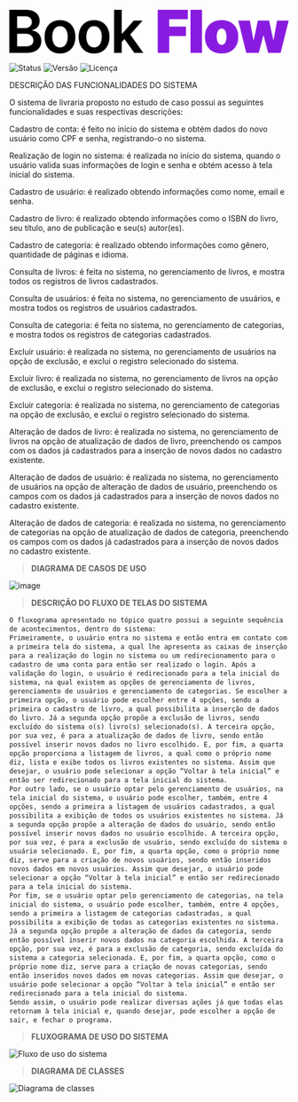 ![Texto Alternativo](/bookflow.png)

![Status](https://img.shields.io/badge/Status-Concluído-brightgreen.svg) ![Versão](https://img.shields.io/badge/Versão-1.0-brightgreen.svg) ![Licença](https://img.shields.io/badge/License-MIT-blue.svg)




DESCRIÇÃO DAS FUNCIONALIDADES DO SISTEMA

O sistema de livraria proposto no estudo de caso possui as seguintes funcionalidades e suas respectivas descrições:

Cadastro de conta: é feito no início do sistema e obtém dados do novo usuário como CPF e senha, registrando-o no sistema.

Realização de login no sistema: é realizada no início do sistema, quando o usuário valida suas informações de login e senha e obtém acesso à tela inicial do sistema.

Cadastro de usuário: é realizado obtendo informações como nome, email e senha.

Cadastro de livro: é realizado obtendo informações como o ISBN do livro, seu título, ano de publicação e seu(s) autor(es).

Cadastro de categoria: é realizado obtendo informações como gênero, quantidade de páginas e idioma.

Consulta de livros: é feita no sistema, no gerenciamento de livros, e mostra todos os registros de livros cadastrados.

Consulta de usuários: é feita no sistema, no gerenciamento de usuários, e mostra todos os registros de usuários cadastrados.

Consulta de categoria: é feita no sistema, no gerenciamento de categorias, e mostra todos os registros de categorias cadastrados.

Excluir usuário: é realizada no sistema, no gerenciamento de usuários na opção de exclusão, e exclui o registro selecionado do sistema.

Excluir livro: é realizada no sistema, no gerenciamento de livros na opção de exclusão, e exclui o registro selecionado do sistema.

Excluir categoria: é realizada no sistema, no gerenciamento de categorias na opção de exclusão, e exclui o registro selecionado do sistema.

Alteração de dados de livro: é realizada no sistema, no gerenciamento de livros na opção de atualização de dados de livro, preenchendo os campos com os dados já cadastrados para a inserção de novos dados no cadastro existente.

Alteração de dados de usuário: é realizada no sistema, no gerenciamento de usuários na opção de alteração de dados de usuário, preenchendo os campos com os dados já cadastrados para a inserção de novos dados no cadastro existente.

Alteração de dados de categoria: é realizada no sistema, no gerenciamento de categorias na opção de atualização de dados de categoria, preenchendo os campos com os dados já cadastrados para a inserção de novos dados no cadastro existente.


> **DIAGRAMA DE CASOS DE USO**

![image](https://github.com/andrieli31/BookFlow/assets/84353670/5720d395-d7d0-4ca1-b2eb-9d036eb45e95)


> **DESCRIÇÃO DO FLUXO DE TELAS DO SISTEMA**

    O fluxograma apresentado no tópico quatro possui a seguinte sequência de acontecimentos, dentro do sistema:
    Primeiramente, o usuário entra no sistema e então entra em contato com a primeira tela do sistema, a qual lhe apresenta as caixas de inserção para a realização do login no sistema ou um redirecionamento para o cadastro de uma conta para então ser realizado o login. Após a validação do login, o usuário é redirecionado para a tela inicial do sistema, na qual existem as opções de gerenciamento de livros, gerenciamento de usuários e gerenciamento de categorias. Se escolher a primeira opção, o usuário pode escolher entre 4 opções, sendo a primeira o cadastro de livro, a qual possibilita a inserção de dados do livro. Já a segunda opção propõe a exclusão de livros, sendo excluído do sistema o(s) livro(s) selecionado(s). A terceira opção, por sua vez, é para a atualização de dados de livro, sendo então possível inserir novos dados no livro escolhido. E, por fim, a quarta opção proporciona a listagem de livros, a qual como o próprio nome diz, lista e exibe todos os livros existentes no sistema. Assim que desejar, o usuário pode selecionar a opção “Voltar à tela inicial” e então ser redirecionado para a tela inicial do sistema.
    Por outro lado, se o usuário optar pelo gerenciamento de usuários, na tela inicial do sistema, o usuário pode escolher, também, entre 4 opções, sendo a primeira a listagem de usuários cadastrados, a qual possibilita a exibição de todos os usuários existentes no sistema. Já a segunda opção propõe a alteração de dados do usuário, sendo então possível inserir novos dados no usuário escolhido. A terceira opção, por sua vez, é para a exclusão de usuário, sendo excluído do sistema o usuário selecionado. E, por fim, a quarta opção, como o próprio nome diz, serve para a criação de novos usuários, sendo então inseridos novos dados em novos usuários. Assim que desejar, o usuário pode selecionar a opção “Voltar à tela inicial” e então ser redirecionado para a tela inicial do sistema.
    Por fim, se o usuário optar pelo gerenciamento de categorias, na tela inicial do sistema, o usuário pode escolher, também, entre 4 opções, sendo a primeira a listagem de categorias cadastradas, a qual possibilita a exibição de todas as categorias existentes no sistema. Já a segunda opção propõe a alteração de dados da categoria, sendo então possível inserir novos dados na categoria escolhida. A terceira opção, por sua vez, é para a exclusão de categoria, sendo excluída do sistema a categoria selecionada. E, por fim, a quarta opção, como o próprio nome diz, serve para a criação de novas categorias, sendo então inseridos novos dados em novas categorias. Assim que desejar, o usuário pode selecionar a opção “Voltar à tela inicial” e então ser redirecionado para a tela inicial do sistema.
    Sendo assim, o usuário pode realizar diversas ações já que todas elas retornam à tela inicial e, quando desejar, pode escolher a opção de sair, e fechar o programa.


> **FLUXOGRAMA DE USO DO SISTEMA**

  ![Fluxo de uso do sistema](https://github.com/andrieli31/estudo-de-caso-livraria/assets/95760996/5afd6104-6fb1-4522-88dc-6021c8559d9a)

> **DIAGRAMA DE CLASSES**

  ![Diagrama de classes](https://github.com/andrieli31/estudo-de-caso-livraria/assets/95760996/2c142d2b-b1fe-4d16-9826-7f6c40d1c0d5)
